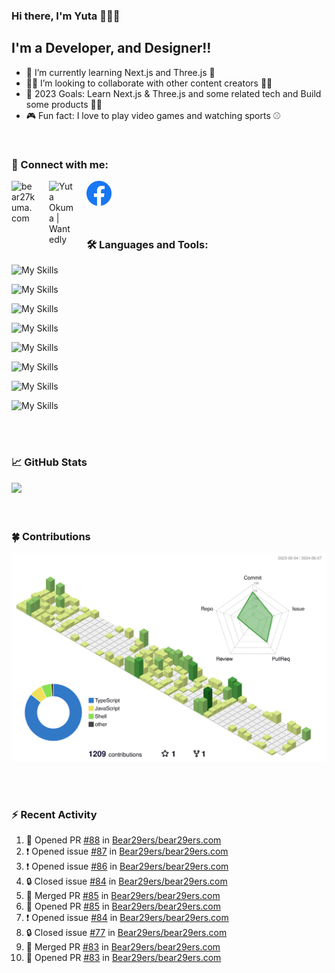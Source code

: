 ### Hi there, I'm Yuta 🤟🏻🐻

## I'm a Developer, and Designer!!

- 🌱 I’m currently learning Next.js and Three.js 🤣
- 👬🏻 I’m looking to collaborate with other content creators 👋🏻
- 🥅 2023 Goals: Learn Next.js & Three.js and some related tech and Build some products 💪🏻
- 🎮 Fun fact: I love to play video games and watching sports ⚾️

<br />

### :wave: Connect with me:

[<img align="left" alt="bear27kuma.com" width="40px" src="https://user-images.githubusercontent.com/39920490/156489586-f125813b-e344-46d6-9306-f5786684b976.jpg" style="margin-right: 20px;" />](https://bear29ers.github.io/)
[<img align="left" alt="Yuta Okuma | Wantedly" width="40px" src="https://user-images.githubusercontent.com/39920490/156489528-fdc520d6-10f1-43b6-8bf8-fadf8dcf1a90.jpg" style="margin-right: 20px;" />](https://www.wantedly.com/id/yuta_okuma_b)
[<img align="left" alt="Yuta Okuma | Facebook" width="40px" src="https://github.com/github/explore/blob/main/topics/facebook/facebook.png?raw=true" style="margin-right: 20px;" />](https://www.facebook.com/kumakuma1129/)

[//]: # '[<img align="left" alt="Yuta Okuma | Instagram" width="40px" src="https://github.com/github/explore/blob/main/topics/instagram/instagram.png?raw=true" />](https://www.instagram.com/bear_27earl/)'

<br />
<br />
<br />
<br />

### :hammer_and_wrench: Languages and Tools:

![My Skills](https://skillicons.dev/icons?i=html,css,sass,tailwind,bootstrap,js,ts)

![My Skills](https://skillicons.dev/icons?i=jquery,threejs,react,emotion,styledcomponents,materialui,nextjs)

![My Skills](https://skillicons.dev/icons?i=vercel,vue,nuxt,vite,nodejs,express,jest)

![My Skills](https://skillicons.dev/icons?i=regex,webpack,babel,php,laravel,mysql,sqlite)

![My Skills](https://skillicons.dev/icons?i=docker,git,github,githubactions,aws,gcp,firebase)

![My Skills](https://skillicons.dev/icons?i=vim,neovim,linux,bash,lua,markdown,svg)

![My Skills](https://skillicons.dev/icons?i=idea,vscode,atom,figma,xd,ps,ai)

![My Skills](https://skillicons.dev/icons?i=pr,ae,postman,sentry,codepen,stackoverflow,discord)

<br />
<br />

### :chart_with_upwards_trend: GitHub Stats

<div style="display: flex;">
    <a href="https://github.com/Bear29ers">
        <img height="220px;" src="https://github-readme-stats-bear29ers.vercel.app/api?username=Bear29ers&show_icons=true&theme=bear">
    </a>
</div>

<br />
<br />

### :four_leaf_clover: Contributions

![](./profile-3d-contrib/profile-green-animate.svg)

<br />
<br />

### :zap: Recent Activity

<!--START_SECTION:activity-->

1. 💪 Opened PR [#88](https://github.com/Bear29ers/bear29ers.com/pull/88) in [Bear29ers/bear29ers.com](https://github.com/Bear29ers/bear29ers.com)
2. ❗ Opened issue [#87](https://github.com/Bear29ers/bear29ers.com/issues/87) in [Bear29ers/bear29ers.com](https://github.com/Bear29ers/bear29ers.com)
3. ❗ Opened issue [#86](https://github.com/Bear29ers/bear29ers.com/issues/86) in [Bear29ers/bear29ers.com](https://github.com/Bear29ers/bear29ers.com)
4. 🔒 Closed issue [#84](https://github.com/Bear29ers/bear29ers.com/issues/84) in [Bear29ers/bear29ers.com](https://github.com/Bear29ers/bear29ers.com)
5. 🎉 Merged PR [#85](https://github.com/Bear29ers/bear29ers.com/pull/85) in [Bear29ers/bear29ers.com](https://github.com/Bear29ers/bear29ers.com)
6. 💪 Opened PR [#85](https://github.com/Bear29ers/bear29ers.com/pull/85) in [Bear29ers/bear29ers.com](https://github.com/Bear29ers/bear29ers.com)
7. ❗ Opened issue [#84](https://github.com/Bear29ers/bear29ers.com/issues/84) in [Bear29ers/bear29ers.com](https://github.com/Bear29ers/bear29ers.com)
8. 🔒 Closed issue [#77](https://github.com/Bear29ers/bear29ers.com/issues/77) in [Bear29ers/bear29ers.com](https://github.com/Bear29ers/bear29ers.com)
9. 🎉 Merged PR [#83](https://github.com/Bear29ers/bear29ers.com/pull/83) in [Bear29ers/bear29ers.com](https://github.com/Bear29ers/bear29ers.com)
10. 💪 Opened PR [#83](https://github.com/Bear29ers/bear29ers.com/pull/83) in [Bear29ers/bear29ers.com](https://github.com/Bear29ers/bear29ers.com)

<!--END_SECTION:activity-->
